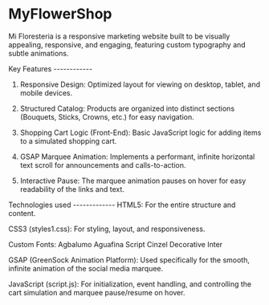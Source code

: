 # MyFlowerShop
Mi Floresteria is a responsive marketing website built to be visually appealing, responsive, and engaging, featuring custom typography and subtle animations.

Key Features ------------
 1) Responsive Design: Optimized layout for viewing on desktop, tablet, and mobile devices.

 2) Structured Catalog: Products are organized into distinct sections (Bouquets, Sticks, Crowns, etc.) for easy navigation.

 3) Shopping Cart Logic (Front-End): Basic JavaScript logic for adding items to a simulated shopping cart.

 4) GSAP Marquee Animation: Implements a performant, infinite horizontal text scroll for announcements and calls-to-action.

 5) Interactive Pause: The marquee animation pauses on hover for easy readability of the links and text.

Technologies used -------------
HTML5: For the entire structure and content.

CSS3 (styles1.css): For styling, layout, and responsiveness.

Custom Fonts:
  Agbalumo
  Aguafina Script
  Cinzel Decorative
  Inter

GSAP (GreenSock Animation Platform): Used specifically for the smooth, infinite animation of the social media marquee.

JavaScript (script.js): For initialization, event handling, and controlling the cart simulation and marquee pause/resume on hover.
